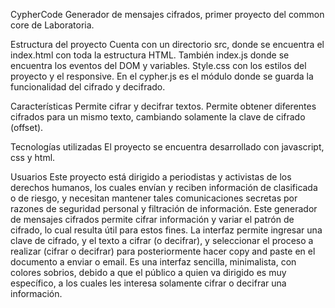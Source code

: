 CypherCode
Generador de mensajes cifrados, primer proyecto del common core de Laboratoria.

Estructura del proyecto
Cuenta con un directorio src, donde se encuentra el index.html con toda la estructura HTML. También index.js donde se encuentra los eventos del DOM y variables. Style.css con los estilos del proyecto y el responsive. En el cypher.js es el módulo donde se guarda la funcionalidad del cifrado y decifrado.

Características
Permite cifrar y decifrar textos.
Permite obtener diferentes cifrados para un mismo texto, cambiando solamente la clave de cifrado (offset).


Tecnologías utilizadas
El proyecto se encuentra desarrollado con javascript, css y html.

Usuarios
Este proyecto está dirigido a periodistas y activistas de los derechos humanos, los cuales envían y reciben información de clasificada o de riesgo, y necesitan mantener tales comunicaciones secretas por razones de seguridad personal y filtración de información.
Este generador de mensajes cifrados permite cifrar información y variar el patrón de cifrado, lo cual resulta útil para estos fines.
La interfaz permite ingresar una clave de cifrado, y el texto a cifrar (o decifrar), y seleccionar el proceso a realizar (cifrar o decifrar) para posteriormente hacer copy and paste en el documento a enviar o email.
Es una interfaz sencilla, minimalista, con colores sobrios, debido a que el público a quien va dirigido es muy específico, a los cuales les interesa solamente cifrar o decifrar una información. 

